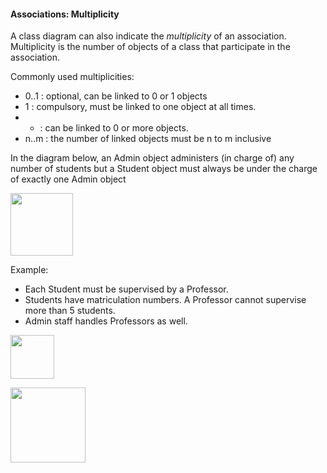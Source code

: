 <link rel="stylesheet" href="{{baseUrl}}/css/textbook.css">

<div class="website-content">

#### Associations: Multiplicity

<div id="main">

A class diagram can also indicate the _multiplicity_ of an association. Multiplicity is the number of objects of a class that participate in the association.

Commonly used multiplicities:
*	0..1 : optional, can be linked to 0 or 1 objects
*	1 : compulsory, must be linked to one object at all times.
*	* : can be linked to 0 or more objects.
*	n..m : the number of linked objects must be n to m inclusive

<tip-box>

In the diagram below, an Admin object administers (in charge of) any number of students but a Student object must always be under the charge of exactly one Admin object

<img src="{{baseUrl}}/uml/associations/multiplicity/images/AdminStudent.png" height="100" />
<p/>

Example:
*	Each Student must be supervised by a Professor.
*	Students have matriculation numbers.  A Professor cannot supervise more than 5 students.
*	Admin staff handles Professors as well.

<img src="{{baseUrl}}/uml/associations/multiplicity/images/AdminProfessorStudent.png" height="70" />
<p/>

</tip-box>

<img src="{{baseUrl}}/uml/associations/multiplicity/images/Association.png" height="120" />
<p/>

<!-- extras ------------------------------------------------------------------------------------ -->

<panel header=":paperclip: Extras" expandable type="seamless" expanded>

  <panel header=":mortar_board: Learning Outcomes" expandable type="seamless">
    <include src="exercises.md" />
  </panel>

  <panel header=":package: Resources" expandable type="seamless">
    <include src="resources.md" />
  </panel>

  <panel header=":laughing: Humor" expandable type="seamless">
    <include src="humor.md" />
  </panel>

</panel>

</div>
</div>
